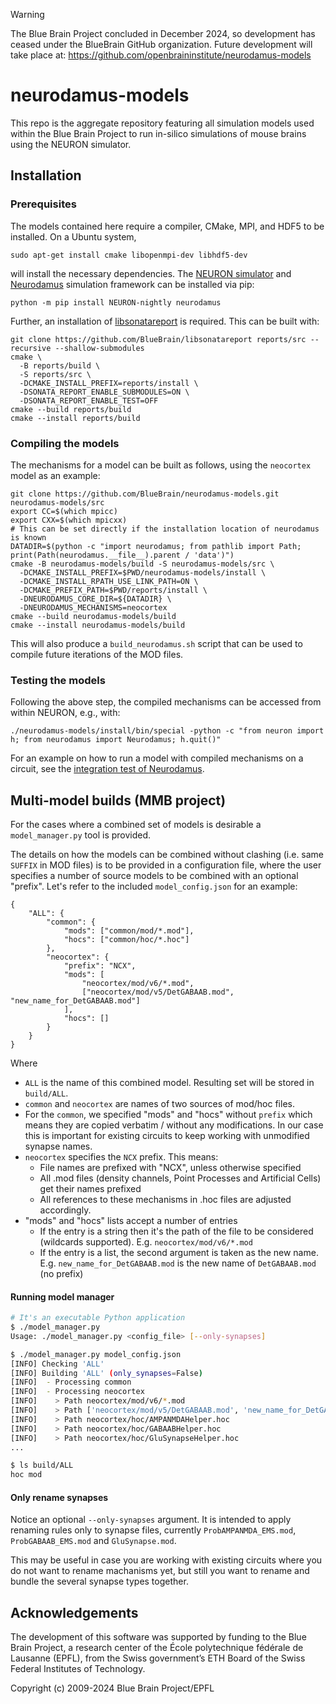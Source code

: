 > [!WARNING]
> The Blue Brain Project concluded in December 2024, so development has ceased under the BlueBrain GitHub organization.
> Future development will take place at: https://github.com/openbraininstitute/neurodamus-models

# neurodamus-models

This repo is the aggregate repository featuring all simulation models used within the Blue
Brain Project to run in-silico simulations of mouse brains using the NEURON simulator.

## Installation

### Prerequisites

The models contained here require a compiler, CMake, MPI, and HDF5 to be installed.  On a
Ubuntu system,
```console
sudo apt-get install cmake libopenmpi-dev libhdf5-dev
```
will install the necessary dependencies.  The [NEURON
simulator](https://github.com/neuronsimulator/nrn) and
[Neurodamus](https://github.com/BlueBrain/neurodamus) simulation framework can be
installed via pip:
```console
python -m pip install NEURON-nightly neurodamus
````

Further, an installation of
[libsonatareport](https://github.com/BlueBrain/libsonatareport) is required.  This can be
built with:
```console
git clone https://github.com/BlueBrain/libsonatareport reports/src --recursive --shallow-submodules
cmake \
  -B reports/build \
  -S reports/src \
  -DCMAKE_INSTALL_PREFIX=reports/install \
  -DSONATA_REPORT_ENABLE_SUBMODULES=ON \
  -DSONATA_REPORT_ENABLE_TEST=OFF
cmake --build reports/build
cmake --install reports/build
```

### Compiling the models

The mechanisms for a model can be built as follows, using the `neocortex` model as an
example:
```console
git clone https://github.com/BlueBrain/neurodamus-models.git neurodamus-models/src
export CC=$(which mpicc)
export CXX=$(which mpicxx)
# This can be set directly if the installation location of neurodamus is known
DATADIR=$(python -c "import neurodamus; from pathlib import Path; print(Path(neurodamus.__file__).parent / 'data')")
cmake -B neurodamus-models/build -S neurodamus-models/src \
  -DCMAKE_INSTALL_PREFIX=$PWD/neurodamus-models/install \
  -DCMAKE_INSTALL_RPATH_USE_LINK_PATH=ON \
  -DCMAKE_PREFIX_PATH=$PWD/reports/install \
  -DNEURODAMUS_CORE_DIR=${DATADIR} \
  -DNEURODAMUS_MECHANISMS=neocortex
cmake --build neurodamus-models/build
cmake --install neurodamus-models/build
```
This will also produce a `build_neurodamus.sh` script that can be used to compile future
iterations of the MOD files.

### Testing the models

Following the above step, the compiled mechanisms can be accessed from within NEURON,
e.g., with:
```console
./neurodamus-models/install/bin/special -python -c "from neuron import h; from neurodamus import Neurodamus; h.quit()"
```

For an example on how to run a model with compiled mechanisms on a circuit, see the
[integration test of
Neurodamus](https://github.com/BlueBrain/neurodamus/blob/main/.github/workflows/simulation_test.yml).

## Multi-model builds (MMB project)

For the cases where a combined set of models is desirable a `model_manager.py` tool is provided.

The details on how the models can be combined without clashing (i.e. same `SUFFIX` in MOD files) is to be provided in a configuration
file, where the user specifies a number of source models to be combined with an optional "prefix". Let's refer to the included `model_config.json` for an example:
```
{
    "ALL": {
        "common": {
            "mods": ["common/mod/*.mod"],
            "hocs": ["common/hoc/*.hoc"]
        },
        "neocortex": {
            "prefix": "NCX",
            "mods": [
                "neocortex/mod/v6/*.mod",
                ["neocortex/mod/v5/DetGABAAB.mod", "new_name_for_DetGABAAB.mod"]
            ],
            "hocs": []
        }
    }
}
```

Where
 - `ALL` is the name of this combined model. Resulting set will be stored in `build/ALL`.
 - `common` and `neocortex` are names of two sources of mod/hoc files.
 - For the `common`, we specified "mods" and "hocs" without `prefix` which means they are copied verbatim / without any modifications.
   In our case this is important for existing circuits to keep working with unmodified synapse names.
 - `neocortex` specifies the `NCX` prefix. This means:
    - File names are prefixed with "NCX", unless otherwise specified
    - All .mod files (density channels, Point Processes and Artificial Cells) get their names prefixed
    - All references to these mechanisms in .hoc files are adjusted accordingly.
 - "mods" and "hocs" lists accept a number of entries
    - If the entry is a string then it's the path of the file to be considered (wildcards supported). E.g. `neocortex/mod/v6/*.mod`
    - If the entry is a list, the second argument is taken as the new name.
      E.g. `new_name_for_DetGABAAB.mod` is the new name of `DetGABAAB.mod` (no prefix)

#### Running model manager

```sh
# It's an executable Python application
$ ./model_manager.py
Usage: ./model_manager.py <config_file> [--only-synapses]

$ ./model_manager.py model_config.json
[INFO] Checking 'ALL'
[INFO] Building 'ALL' (only_synapses=False)
[INFO]  - Processing common
[INFO]  - Processing neocortex
[INFO]    > Path neocortex/mod/v6/*.mod
[INFO]    > Path ['neocortex/mod/v5/DetGABAAB.mod', 'new_name_for_DetGABAAB.mod']
[INFO]    > Path neocortex/hoc/AMPANMDAHelper.hoc
[INFO]    > Path neocortex/hoc/GABAABHelper.hoc
[INFO]    > Path neocortex/hoc/GluSynapseHelper.hoc
...

$ ls build/ALL
hoc mod

```

#### Only rename synapses
Notice an optional `--only-synapses` argument. It is intended to apply renaming rules only to synapse files, currently `ProbAMPANMDA_EMS.mod`, `ProbGABAAB_EMS.mod` and `GluSynapse.mod`.

This may be useful in case you are working with existing circuits where you do not want to rename machanisms yet, but still you want to rename and bundle the several synapse types together.

## Acknowledgements

The development of this software was supported by funding to the Blue Brain Project, a
research center of the École polytechnique fédérale de Lausanne (EPFL), from the Swiss
government’s ETH Board of the Swiss Federal Institutes of Technology.

Copyright (c) 2009-2024 Blue Brain Project/EPFL
